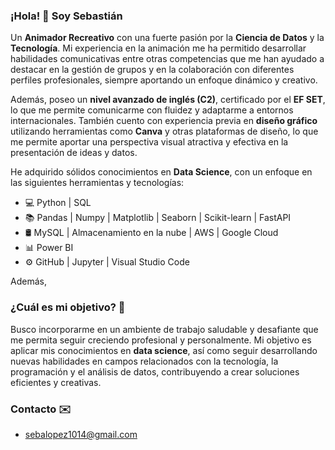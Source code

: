 ### ¡Hola! 👋 Soy Sebastián

Un **Animador Recreativo** con una fuerte pasión por la **Ciencia de Datos** y la **Tecnología**. Mi experiencia en la animación me ha permitido desarrollar habilidades comunicativas entre otras competencias que me han ayudado a destacar en la gestión de grupos y en la colaboración con diferentes perfiles profesionales, siempre aportando un enfoque dinámico y creativo.

Además, poseo un **nivel avanzado de inglés (C2)**, certificado por el **EF SET**, lo que me permite comunicarme con fluidez y adaptarme a entornos internacionales. También cuento con experiencia previa en **diseño gráfico** utilizando herramientas como **Canva** y otras plataformas de diseño, lo que me permite aportar una perspectiva visual atractiva y efectiva en la presentación de ideas y datos.

He adquirido sólidos conocimientos en **Data Science**, con un enfoque en las siguientes herramientas y tecnologías:
- 💻 Python | SQL
- 📚 Pandas | Numpy | Matplotlib | Seaborn | Scikit-learn | FastAPI 
- 🛢 MySQL | Almacenamiento en la nube | AWS | Google Cloud
- 📊 Power BI
- ⚙️ GitHub | Jupyter | Visual Studio Code

Además, 

### ¿Cuál es mi objetivo? 🚀
Busco incorporarme en un ambiente de trabajo saludable y desafiante que me permita seguir creciendo profesional y personalmente. Mi objetivo es aplicar mis conocimientos en **data science**, así como seguir desarrollando nuevas habilidades en campos relacionados con la tecnología, la programación y el análisis de datos, contribuyendo a crear soluciones eficientes y creativas.

### Contacto ✉️
- sebalopez1014@gmail.com
